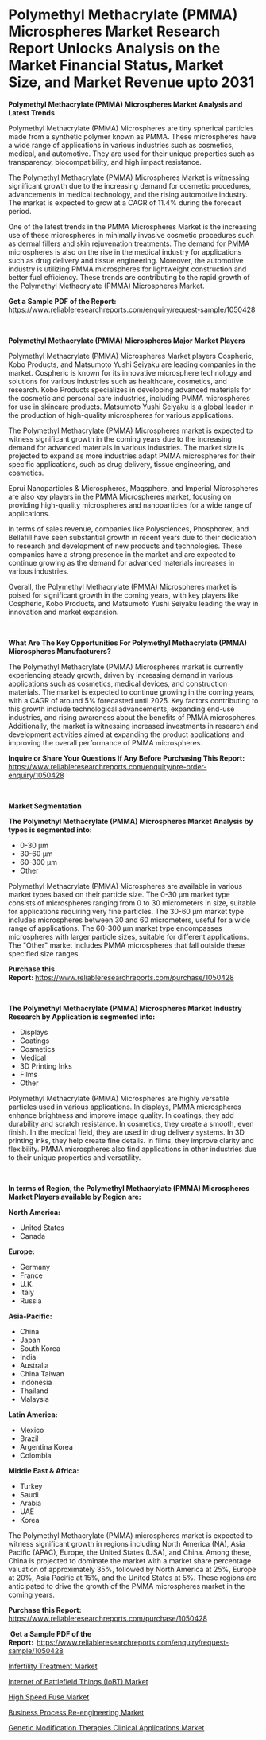 <p><h1>Polymethyl Methacrylate (PMMA) Microspheres Market Research Report Unlocks Analysis on the Market Financial Status, Market Size, and Market Revenue upto 2031</h1></p><p><strong>Polymethyl Methacrylate (PMMA) Microspheres Market Analysis and Latest Trends</strong></p>
<p><p>Polymethyl Methacrylate (PMMA) Microspheres are tiny spherical particles made from a synthetic polymer known as PMMA. These microspheres have a wide range of applications in various industries such as cosmetics, medical, and automotive. They are used for their unique properties such as transparency, biocompatibility, and high impact resistance.</p><p>The Polymethyl Methacrylate (PMMA) Microspheres Market is witnessing significant growth due to the increasing demand for cosmetic procedures, advancements in medical technology, and the rising automotive industry. The market is expected to grow at a CAGR of 11.4% during the forecast period.</p><p>One of the latest trends in the PMMA Microspheres Market is the increasing use of these microspheres in minimally invasive cosmetic procedures such as dermal fillers and skin rejuvenation treatments. The demand for PMMA microspheres is also on the rise in the medical industry for applications such as drug delivery and tissue engineering. Moreover, the automotive industry is utilizing PMMA microspheres for lightweight construction and better fuel efficiency. These trends are contributing to the rapid growth of the Polymethyl Methacrylate (PMMA) Microspheres Market.</p></p>
<p><strong>Get a Sample PDF of the Report:&nbsp;</strong> <a href="https://www.reliableresearchreports.com/enquiry/request-sample/1050428">https://www.reliableresearchreports.com/enquiry/request-sample/1050428</a></p>
<p>&nbsp;</p>
<p><strong>Polymethyl Methacrylate (PMMA) Microspheres Major Market Players</strong></p>
<p><p>Polymethyl Methacrylate (PMMA) Microspheres Market players Cospheric, Kobo Products, and Matsumoto Yushi Seiyaku are leading companies in the market. Cospheric is known for its innovative microsphere technology and solutions for various industries such as healthcare, cosmetics, and research. Kobo Products specializes in developing advanced materials for the cosmetic and personal care industries, including PMMA microspheres for use in skincare products. Matsumoto Yushi Seiyaku is a global leader in the production of high-quality microspheres for various applications.</p><p>The Polymethyl Methacrylate (PMMA) Microspheres market is expected to witness significant growth in the coming years due to the increasing demand for advanced materials in various industries. The market size is projected to expand as more industries adapt PMMA microspheres for their specific applications, such as drug delivery, tissue engineering, and cosmetics.</p><p>Eprui Nanoparticles & Microspheres, Magsphere, and Imperial Microspheres are also key players in the PMMA Microspheres market, focusing on providing high-quality microspheres and nanoparticles for a wide range of applications.</p><p>In terms of sales revenue, companies like Polysciences, Phosphorex, and Bellafill have seen substantial growth in recent years due to their dedication to research and development of new products and technologies. These companies have a strong presence in the market and are expected to continue growing as the demand for advanced materials increases in various industries.</p><p>Overall, the Polymethyl Methacrylate (PMMA) Microspheres market is poised for significant growth in the coming years, with key players like Cospheric, Kobo Products, and Matsumoto Yushi Seiyaku leading the way in innovation and market expansion.</p></p>
<p>&nbsp;</p>
<p><strong>What Are The Key Opportunities For Polymethyl Methacrylate (PMMA) Microspheres Manufacturers?</strong></p>
<p><p>The Polymethyl Methacrylate (PMMA) Microspheres market is currently experiencing steady growth, driven by increasing demand in various applications such as cosmetics, medical devices, and construction materials. The market is expected to continue growing in the coming years, with a CAGR of around 5% forecasted until 2025. Key factors contributing to this growth include technological advancements, expanding end-use industries, and rising awareness about the benefits of PMMA microspheres. Additionally, the market is witnessing increased investments in research and development activities aimed at expanding the product applications and improving the overall performance of PMMA microspheres.</p></p>
<p><strong>Inquire or Share Your Questions If Any Before Purchasing This Report:</strong> <a href="https://www.reliableresearchreports.com/enquiry/pre-order-enquiry/1050428">https://www.reliableresearchreports.com/enquiry/pre-order-enquiry/1050428</a></p>
<p>&nbsp;</p>
<p><strong>Market Segmentation</strong></p>
<p><strong>The Polymethyl Methacrylate (PMMA) Microspheres Market Analysis by types is segmented into:</strong></p>
<p><ul><li>0-30 μm</li><li>30-60 μm</li><li>60-300 μm</li><li>Other</li></ul></p>
<p><p>Polymethyl Methacrylate (PMMA) Microspheres are available in various market types based on their particle size. The 0-30 μm market type consists of microspheres ranging from 0 to 30 micrometers in size, suitable for applications requiring very fine particles. The 30-60 μm market type includes microspheres between 30 and 60 micrometers, useful for a wide range of applications. The 60-300 μm market type encompasses microspheres with larger particle sizes, suitable for different applications. The "Other" market includes PMMA microspheres that fall outside these specified size ranges.</p></p>
<p><strong>Purchase this Report:&nbsp;</strong><a href="https://www.reliableresearchreports.com/purchase/1050428">https://www.reliableresearchreports.com/purchase/1050428</a></p>
<p>&nbsp;</p>
<p><strong>The Polymethyl Methacrylate (PMMA) Microspheres Market Industry Research by Application is segmented into:</strong></p>
<p><ul><li>Displays</li><li>Coatings</li><li>Cosmetics</li><li>Medical</li><li>3D Printing Inks</li><li>Films</li><li>Other</li></ul></p>
<p><p>Polymethyl Methacrylate (PMMA) Microspheres are highly versatile particles used in various applications. In displays, PMMA microspheres enhance brightness and improve image quality. In coatings, they add durability and scratch resistance. In cosmetics, they create a smooth, even finish. In the medical field, they are used in drug delivery systems. In 3D printing inks, they help create fine details. In films, they improve clarity and flexibility. PMMA microspheres also find applications in other industries due to their unique properties and versatility.</p></p>
<p>&nbsp;</p>
<p><strong>In terms of Region, the Polymethyl Methacrylate (PMMA) Microspheres Market Players available by Region are:</strong></p>
<p>
    <p> <strong> North America: </strong>
        <ul>
            <li>United States</li>
            <li>Canada</li>
        </ul>
        </p> 
    <p> <strong> Europe: </strong>
        <ul>
            <li>Germany</li>
            <li>France</li>
            <li>U.K.</li>
            <li>Italy</li>
            <li>Russia</li>
        </ul>
        </p> 
    <p> <strong> Asia-Pacific: </strong>
        <ul>
            <li>China</li>
            <li>Japan</li>
            <li>South Korea</li>
            <li>India</li>
            <li>Australia</li>
            <li>China Taiwan</li>
            <li>Indonesia</li>
            <li>Thailand</li>
            <li>Malaysia</li>
        </ul>
        </p> 
    <p> <strong> Latin America: </strong>
        <ul>
            <li>Mexico</li>
            <li>Brazil</li>
            <li>Argentina Korea</li>
            <li>Colombia</li>
        </ul>
        </p> 
    <p> <strong> Middle East & Africa: </strong>
        <ul>
            <li>Turkey</li>
            <li>Saudi</li>
            <li>Arabia</li>
            <li>UAE</li>
            <li>Korea</li>
        </ul>
    </p>
    </p>
<p><p>The Polymethyl Methacrylate (PMMA) microspheres market is expected to witness significant growth in regions including North America (NA), Asia Pacific (APAC), Europe, the United States (USA), and China. Among these, China is projected to dominate the market with a market share percentage valuation of approximately 35%, followed by North America at 25%, Europe at 20%, Asia Pacific at 15%, and the United States at 5%. These regions are anticipated to drive the growth of the PMMA microspheres market in the coming years.</p></p>
<p><strong>Purchase this Report: </strong><a href="https://www.reliableresearchreports.com/purchase/1050428">https://www.reliableresearchreports.com/purchase/1050428</a></p>
<p>&nbsp;<strong>Get a Sample PDF of the Report:&nbsp;&nbsp;</strong><a href="https://www.reliableresearchreports.com/enquiry/request-sample/1050428">https://www.reliableresearchreports.com/enquiry/request-sample/1050428</a></p>
<p><strong></strong></p>
<p><p><a href="https://github.com/GroverBarry/Market-Research-Report-List-4/blob/main/infertility-treatment-market.md">Infertility Treatment Market</a></p><p><a href="https://medium.com/@vidyap2912/internet-of-battlefield-things-iobt-market-size-and-market-trends-complete-industry-overview-25f090069a0f">Internet of Battlefield Things (IoBT) Market</a></p><p><a href="https://github.com/lylyparadise/Market-Research-Report-List-2/blob/main/high-speed-fuse-market.md">High Speed Fuse Market</a></p><p><a href="https://medium.com/@vidyap2912/business-process-re-engineering-market-trends-forecast-and-competitive-analysis-to-2031-ba9b45c7ece5">Business Process Re-engineering Market</a></p><p><a href="https://medium.com/@magaliortiz1955/genetic-modification-therapies-clinical-applications-market-trends-and-market-analysis-forecasted-7dbe831802ce">Genetic Modification Therapies Clinical Applications Market</a></p></p>